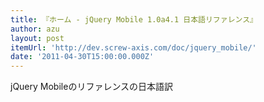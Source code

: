 ```yaml
---
title: 『ホーム - jQuery Mobile 1.0a4.1 日本語リファレンス』
author: azu
layout: post
itemUrl: 'http://dev.screw-axis.com/doc/jquery_mobile/'
date: '2011-04-30T15:00:00.000Z'
---
```

jQuery Mobileのリファレンスの日本語訳
